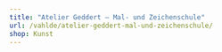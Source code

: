 ```yaml
---
title: "Atelier Geddert – Mal- und Zeichenschule"
url: /vahlde/atelier-geddert-mal-und-zeichenschule/
shop: Kunst
---
```

